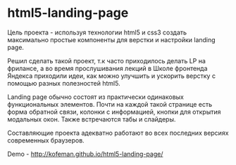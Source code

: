 html5-landing-page
==================

Цель проекта - используя технологии html5 и css3 создать максимально простые компоненты для верстки и настройки landing page. 

Решил сделать такой проект, т.к часто приходилось делать LP на фрилансе, а во время прослушивания лекций в Школе фронтенда Яндекса приходили идеи, как можно улучшить и ускорить верстку с помощью разных полезностей html5.

Landing page обычно состоят из практически одинаковых функциональных элементов. Почти на каждой такой странице есть форма обратной связи, колонки с информацией, кнопки для открытия модальных окон. Также встречаются табы и слайдеры. 

Составляющие проекта адекватно работают во всех последних версиях современных браузеров. 

Demo - http://kofeman.github.io/html5-landing-page/
